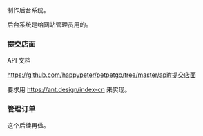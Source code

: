 制作后台系统。

后台系统是给网站管理员用的。

### 提交店面


API 文档

https://github.com/happypeter/petpetgo/tree/master/api#提交店面


要求用 https://ant.design/index-cn 来实现。


### 管理订单

这个后续再做。
